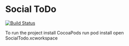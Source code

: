 # Social ToDo

[![Build Status](https://travis-ci.org/aryasaatvik/SocialToDo.svg?branch=master)](https://travis-ci.org/aryasaatvik/SocialToDo)

To run the project
install CocoaPods
run pod install 
open SocialTodo.xcworkspace
